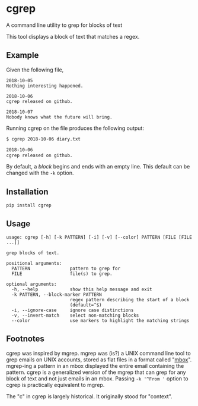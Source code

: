 # cgrep
A command line utility to grep for blocks of text

This tool displays a block of text that matches a regex.

## Example

Given the following file,
```
2018-10-05
Nothing interesting happened.

2018-10-06
cgrep released on github.

2018-10-07
Nobody knows what the future will bring.
```
Running cgrep on the file produces the following output:
```sh
$ cgrep 2018-10-06 diary.txt

2018-10-06
cgrep released on github.
```

By default, a *block* begins and ends with an empty line.
This default can be changed with the `-k` option.

## Installation

```
pip install cgrep
```

## Usage

```
usage: cgrep [-h] [-k PATTERN] [-i] [-v] [--color] PATTERN [FILE [FILE ...]]

grep blocks of text.

positional arguments:
  PATTERN               pattern to grep for
  FILE                  file(s) to grep.

optional arguments:
  -h, --help            show this help message and exit
  -k PATTERN, --block-marker PATTERN
                        regex pattern describing the start of a block
                        (default=^$)
  -i, --ignore-case     ignore case distinctions
  -v, --invert-match    select non-matching blocks
  --color               use markers to highlight the matching strings
```

## Footnotes

cgrep was inspired by mgrep.  mgrep was (is?) a UNIX command line tool to grep
emails on UNIX accounts, stored as flat files in a format called "[mbox]".
mgrep-ing a pattern in an mbox displayed the entire email containing the
pattern.  cgrep is a generalized version of the mgrep that can grep for any
block of text and not just emails in an mbox.  Passing `-k '^From '` option to
cgrep is practically equivalent to mgrep.

The "c" in cgrep is largely historical.  It originally stood for "context".

[mbox]: https://en.wikipedia.org/wiki/Mbox
